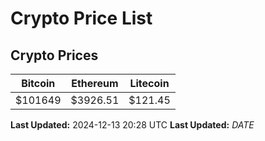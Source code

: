# Crypto Price List

## Crypto Prices
| Bitcoin | Ethereum | Litecoin |
| ------- | -------- | -------- |
| $101649 | $3926.51 | $121.45 |
**Last Updated:** 2024-12-13 20:28 UTC
**Last Updated:** $DATE$
